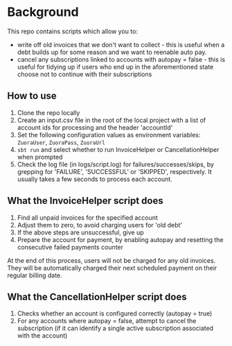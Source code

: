 # Background
This repo contains scripts which allow you to:

* write off old invoices that we don't want to collect - this is useful when a debt builds up for some reason and we want to reenable auto pay.
* cancel any subscriptions linked to accounts with autopay = false - this is useful for tidying up if users who end up in the aforementioned state choose not to continue with their subscriptions

## How to use
1. Clone the repo locally
1. Create an input.csv file in the root of the local project with a list of account ids for processing and the header 'accountId'
1. Set the following configuration values as environment variables: `ZuoraUser`, `ZuoraPass`, `ZuoraUrl` 
1. `sbt run` and select whether to run InvoiceHelper or CancellationHelper when prompted 
1. Check the log file (in logs/script.log) for failures/successes/skips, by grepping for 'FAILURE', 'SUCCESSFUL' or 'SKIPPED', respectively. It usually takes a few seconds to process each account.

## What the InvoiceHelper script does
1. Find all unpaid invoices for the specified account
1. Adjust them to zero, to avoid charging users for 'old debt'
1. If the above steps are unsuccessful, give up
1. Prepare the account for payment, by enabling autopay and resetting the consecutive failed payments counter

At the end of this process, users will not be charged for any old invoices. They will be automatically charged their next scheduled payment on their regular billing date.

## What the CancellationHelper script does
1. Checks whether an account is configured correctly (autopay = true)
1. For any accounts where autopay = false, attempt to cancel the subscription (if it can identify a single active subscription associated with the account)
